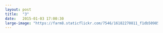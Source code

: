 ```yaml
---
layout: post
title:  "3"
date:   2015-01-03 17:00:30
large-image: "https://farm8.staticflickr.com/7546/16182270811_f1db509852_k.jpg"
---
```

<img class="lazy" data-original="https://farm8.staticflickr.com/7546/16182270811_f1db509852_k.jpg" />